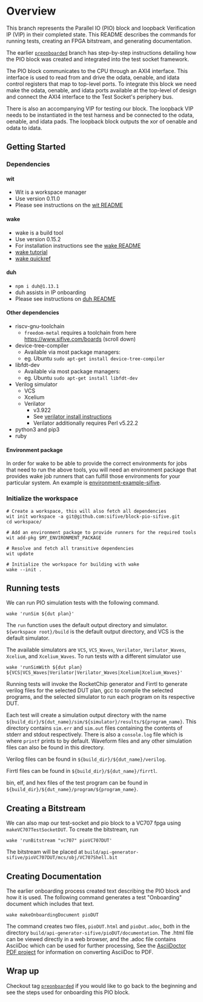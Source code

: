 # Overview

This branch represents the Parallel IO (PIO) block and loopback Verification IP (VIP) in their completed state. 
This README describes the commands for running tests, creating an FPGA bitstream, and generating documentation.

The earlier [`preonboarded`](https://github.com/sifive/block-pio-sifive/blob/preonboarded/README.md) branch has step-by-step 
instructions detailing how the PIO block was created and integrated into the test socket framework.

The PIO block communicates to the CPU through an AXI4 interface. 
This interface is used to read from and drive the odata, oenable, and idata control registers that map to top-level ports. To integrate this block we need make the odata, oenable, and idata ports available at the top-level of design and connect the AXI4 interface to the Test Socket's periphery bus.

There is also an accompanying VIP for testing our block. 
The loopback VIP needs to be instantiated in the test harness and be connected to the odata, oenable, and idata pads. 
The loopback block outputs the xor of oenable and odata to idata.


## Getting Started

### Dependencies

#### wit

* Wit is a workspace manager
* Use version 0.11.0
* Please see instructions on the [wit README](https://github.com/sifive/wit)

#### wake

* wake is a build tool
* Use version 0.15.2
* For installation instructions see the [wake README](https://github.com/sifive/wake/tree/v0.15.2#installing-dependencies)
* [wake tutorial](https://github.com/sifive/wake/blob/v0.15.2/share/doc/wake/tutorial.md)
* [wake quickref](https://github.com/sifive/wake/blob/v0.15.2/share/doc/wake/quickref.md)

#### duh

* `npm i duh@1.13.1`
* duh assists in IP onboarding
* Please see instructions on [duh README](https://github.com/sifive/duh)

#### Other dependencies

* riscv-gnu-toolchain
  * `freedom-metal` requires a toolchain from here https://www.sifive.com/boards (scroll down)
* device-tree-compiler
  * Available via most package managers:
  * eg. Ubuntu `sudo apt-get install device-tree-compiler`
* libfdt-dev
  * Available via most package managers:
  * eg. Ubuntu `sudo apt-get install libfdt-dev`
* Verilog simulator
  * VCS
  * Xcelium
  * Verilator
    *  v3.922
    * See [verilator install instructions](https://www.veripool.org/projects/verilator/wiki/Installing)
    * Verilator additionally requires Perl v5.22.2
* python3 and pip3
* ruby

#### Environment package
In order for wake to be able to provide the correct environments for jobs
that need to run the above tools, you will need an environment package that
provides wake job runners that can fulfill those environments for your
particular system. An example is
[environment-example-sifive](https://github.com/sifive/environment-example-sifive).

### Initialize the workspace
```
# Create a workspace, this will also fetch all dependencies
wit init workspace -a git@github.com:sifive/block-pio-sifive.git
cd workspace/

# Add an environment package to provide runners for the required tools
wit add-pkg $MY_ENVIRONMENT_PACKAGE

# Resolve and fetch all transitive dependencies
wit update

# Initialize the workspace for building with wake
wake --init .
```

## Running tests

We can run PIO simulation tests with the following command.
```
wake 'runSim ${dut plan}'
```

The `run` function uses the default output directory and simulator.
`${workspace root}/build` is the default output directory, and VCS is the default
simulator.

The available simulators are `VCS`, `VCS_Waves`, `Verilator`, `Verilator_Waves`,
`Xcelium`, and `Xcelium_Waves`. To run tests with a different simulator use
```
wake 'runSimWith ${dut plan} ${VCS|VCS_Waves|Verilator|Verilator_Waves|Xcelium|Xcelium_Waves}'
```

Running tests will invoke the RocketChip generator and Firrtl to
generate verilog files for the selected DUT plan, gcc to compile the selected
programs, and the selected simulator to run each program on its respective DUT.

Each test will create a simulation output directory with the name
`${build_dir}/${dut_name}/sim/${simulator}/results/${program_name}`. This directory
contains `sim.err` and `sim.out` files containing the contents of stderr and
stdout respectively. There is also a `console.log` file which is where `printf`
prints to by default. Waveform files and any other simulation files can also
be found in this directory.

Verilog files can be found in `${build_dir}/${dut_name}/verilog`.

Firrtl files can be found in `${build_dir}/${dut_name}/firrtl`.

bin, elf, and hex files of the test program can be found in
`${build_dir}/${dut_name}/program/${program_name}`.

## Creating a Bitstream

We can also map our test-socket and pio block to a VC707 fpga using `makeVC707TestSocketDUT`.
To create the bitstream, run
```
wake 'runBitstream "vc707" pioVC707DUT'
```
The bitstream will be placed at `build/api-generator-sifive/pioVC707DUT/mcs/obj/VC707Shell.bit`


## Creating Documentation
The earlier onboarding process created text describing the PIO block and how it is used.
The following command generates a test "Onboarding" document which includes that text.
```
wake makeOnboardingDocument pioDUT
```
The command creates two files, `pioDUT.html` and `pioDut.adoc`, both in the directory `build/api-generator-sifive/pioDUT/documentation`. 
The .html file can be viewed directly in a web browser, and the .adoc file contains AsciiDoc which can be used for further processing,
See the [AsciiDoctor PDF project](https://asciidoctor.org/docs/asciidoctor-pdf) for information on converting AsciiDoc to PDF.


## Wrap up
Checkout tag [`preonboarded`](https://github.com/sifive/block-pio-sifive/blob/preonboarded/README.md) 
if you would like to go back to the beginning and see the steps used for onboarding this PIO block.
